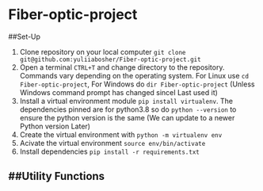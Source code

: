 # Fiber-optic-project

##Set-Up
1. Clone repository on your local computer `git clone git@github.com:yuliiabosher/Fiber-optic-project.git`
2. Open a terminal `CTRL+T` and change directory to the repository. Commands vary depending on the operating system. For Linux use `cd Fiber-optic-project`, For Windows do `dir Fiber-optic-project` (Unless Windows command prompt has changed sinceI Last used it)
3. Install a virtual environment module `pip install virtualenv`. The dependencies pinned are for python3.8 so do `python --version` to ensure the python version is the same (We can update to a newer Python version Later)
4. Create the virtual environment with `python -m virtualenv env`
5. Acivate the virtual environment `source env/bin/activate`
6. Install dependencies `pip install -r requirements.txt`

##Utility Functions
------------------------


